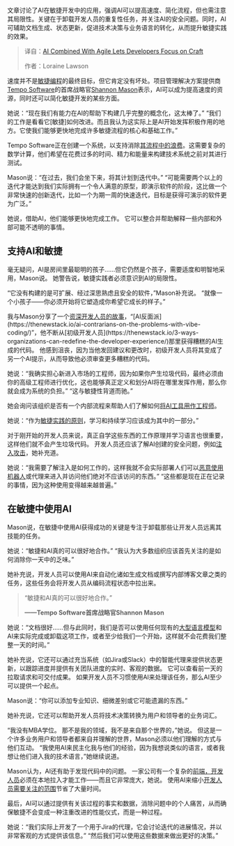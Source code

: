 <!--
title: AI赋能敏捷，开发者专注匠心
cover: https://cdn.thenewstack.io/media/2025/08/240dd64b-agileintheageofai.jpg
summary: 文章讨论了AI在敏捷开发中的应用，强调AI可以提高速度、简化流程，但也需注意其局限性。关键在于卸载开发人员的重复性任务，并关注AI的安全问题。同时，AI可辅助文档生成、状态更新，促进技术决策与业务语言的转化，从而提升敏捷实践的效果。
-->

文章讨论了AI在敏捷开发中的应用，强调AI可以提高速度、简化流程，但也需注意其局限性。关键在于卸载开发人员的重复性任务，并关注AI的安全问题。同时，AI可辅助文档生成、状态更新，促进技术决策与业务语言的转化，从而提升敏捷实践的效果。

> 译自：[AI Combined With Agile Lets Developers Focus on Craft](https://thenewstack.io/ai-combined-with-agile-lets-developers-focus-on-craft/)
> 
> 作者：Loraine Lawson

速度并不是[敏捷编程](https://thenewstack.io/has-agile-programming-lost-its-way/)的最终目标，但它肯定没有坏处。项目管理解决方案提供商[Tempo Software](https://www.tempo.io/)的首席战略官[Shannon Mason](https://www.linkedin.com/in/heyshannon/)表示，AI可以成为提高速度的资源，同时还可以简化敏捷开发的某些方面。

她说：“现在我们有能力在AI的帮助下构建几乎完整的概念化，这太棒了。” “我们的工作是看看它[敏捷]如何改进。而且我认为这实际上是AI开始发挥积极作用的地方。它使我们能够更快地完成许多敏捷流程的核心和基础工作。”

Tempo Software正在创建一个系统，以支持消除[其流程中的浪费](https://thenewstack.io/how-to-automate-your-wasteful-processes/)。这需要复杂的数学计算，他们希望在花费过多的时间、精力和能量来构建技术系统之前对其进行测试。

Mason说：“在过去，我们会坐下来，将其计划到迭代中。” “可能需要两个以上的迭代才能达到我们实际拥有一个令人满意的原型，即演示软件的阶段，这比做一个非常快速的创新迭代，比如一个为期一周的快速迭代，目标是获得可演示的软件更为广泛。”

她说，借助AI，他们能够更快地完成工作。 它可以整合并帮助解释一些内部和外部可能不透明的事情。

## 支持AI和敏捷

毫无疑问，AI是房间里最聪明的孩子……但它仍然是个孩子，需要适度和明智地采用，Mason说。 她警告说，敏捷实践者必须意识到AI的局限性。

“它没有构建的是可扩展、经过深思熟虑且安全的软件，”Mason补充说。 “就像一个小孩子——你必须开始将它塑造成你希望它成长的样子。”

我与Mason分享了一个[资深开发人员的故事](https://catskull.net/what-the-hell-is-going-on-right-now.html?)，“[AI反面派](https://thenewstack.io/ai-contrarians-on-the-problems-with-vibe-coding/)”，他不断从[初级开发人员](https://thenewstack.io/3-ways-organizations-can-redefine-the-developer-experience/)那里获得糟糕的AI生成的代码。 他感到沮丧，因为当他发回建议和更改时，初级开发人员将其变成了另一个AI提示，从而导致他必须审查更多糟糕的代码。

她说：“我确实担心新进入市场的工程师，因为如果你产生垃圾代码，最终必须由你的高级工程师进行优化，这也能够真正定义和划分AI将在哪里发挥作用，那么你就会成为系统的负担。” “这与敏捷性背道而驰。”

她会询问该组织是否有一个内部流程来帮助人们了解如何[将AI工具用作工程师](https://thenewstack.io/how-webflow-got-89-of-its-engineers-to-use-ai-daily/)。

她说：“作为[敏捷实践的原则](https://agilemanifesto.org/)，学习和持续学习应该成为其中的一部分。”

对于刚开始的开发人员来说，真正自学这些东西的工作原理并学习语言也很重要，这样他们就不会产生垃圾代码。 开发人员还应该了解AI创建的安全问题，例如[注入攻击](https://thenewstack.io/when-prompt-injections-attack-bing-and-ai-vulnerabilities/)，她补充道。

她说：“我需要了解注入是如何工作的，这样我就不会实际部署人们可以[恶意使用机器人](https://thenewstack.io/theyre-among-us-malicious-bots-hide-using-nlp-and-ai/)或代理来进入并访问他们绝对不应该访问的东西。” “这些都是现在正在记录的事情，因为这种使用变得越来越普遍。”

## 在敏捷中使用AI

Mason说，在敏捷中使用AI获得成功的关键是专注于卸载那些让开发人员远离其技能的任务。

她说：“敏捷和AI真的可以很好地合作。” “我认为大多数组织应该首先关注的是如何消除你一天中的乏味。”

她补充说，开发人员可以使用AI来自动化诸如生成文档或撰写内部博客文章之类的任务，这些任务会将开发人员从编码流程状态中拉出来。

> “敏捷和AI真的可以很好地合作。”
> 
> **——Tempo Software首席战略官Shannon Mason**

她说：“文档很好……但与此同时，我们是否可以使用任何现有的[大型语言模型](https://thenewstack.io/what-large-language-models-can-do-well-now-and-what-they-cant/)和AI来实际完成或卸载这项工作，或者至少给我们一个开始，这样就不会花费我们整整一天的时间。”

她补充说，它还可以通过充当系统（如Jira或Slack）中的智能代理来提供状态更新，以跟踪进度并提供有关团队进度的实时、客观的数据。 它可以查看前一天的拉取请求和可交付成果。 如果开发人员不习惯使用AI来处理该任务，那么AI至少可以提供一个起点。

Mason说：“你可以添加专业知识、细微差别或它可能遗漏的东西。”

她补充说，它还可以帮助开发人员将技术决策转换为用户和领导者的业务词汇。

“我没有MBA学位。 那不是我的领域，我不是来自那个世界的，”她说。 但这是一个许多业务用户和领导者都来自并理解的世界，Mason必须以他们理解的方式与他们互动。 “我使用AI来民主化我与他们的经验，因为我想说类似的语言，或者我想让他们进入我的技术语言，”她继续说道。

Mason认为，AI还有助于发现代码中的问题。 一家公司有一个复杂的[前端，开发人员](https://thenewstack.io/introduction-to-frontend-development)必须在本地拉入才能工作——而且它非常庞大，她说。 使用AI来缩小[开发人员需要关注的范围](https://thenewstack.io/ai-development-needs-to-focus-more-on-data-less-on-models/)节省了大量时间。

最后，AI可以通过提供有关该过程的事实和数据，消除问题中的个人痛苦，从而确保敏捷不会变成一种注重改进的性能仪式，而是一种过程。

她说：“我们实际上开发了一个用于Jira的代理，它会讨论迭代的进展情况，并以非常客观的方式提供该信息。” “然后我们可以使用这些数据来做出更好的决策。”